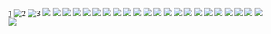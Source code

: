 [1](01.gif)
![2](portfolio-img/20180606/02.jpg)
![3](portfolio-img/20180606/03.jpg)
![](portfolio-img/cover-next-next.jpg)
![](portfolio-img/renzhi_2.gif)
![](portfolio-img/renzhi_3.gif)
![](portfolio-img/catalog.jpg)
![](portfolio-img/hand-painted-1.jpg)
![](portfolio-img/hand-painted-2-1.jpg)
![](portfolio-img/hand-painted-3.jpg)
![](portfolio-img/hand-painted-4.jpg)
![](portfolio-img/hand-painted-5.jpg)
![](portfolio-img/hand-painted-6.jpg)
![](portfolio-img/chinese-painting-1.jpg)
![](portfolio-img/chinese-painting-2.jpg)
![](portfolio-img/chinese-painting-3.jpg)
![](portfolio-img/chinese-painting-4.jpg)
![](portfolio-img/chinese-painting-5.jpg)
![](portfolio-img/chinese-painting-6.jpg)
![](portfolio-img/anime-1.jpg)
![](portfolio-img/anime-2.gif)
![](portfolio-img/anime-3.gif)
![](portfolio-img/anime-4.jpg)
![](portfolio-img/anime-5.gif)
![](portfolio-img/anime-6.jpg)
![](portfolio-img/anime-7.jpg)

